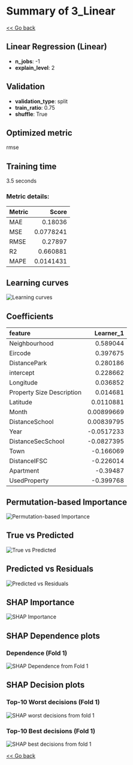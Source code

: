 # Summary of 3_Linear

[<< Go back](../README.md)


## Linear Regression (Linear)
- **n_jobs**: -1
- **explain_level**: 2

## Validation
 - **validation_type**: split
 - **train_ratio**: 0.75
 - **shuffle**: True

## Optimized metric
rmse

## Training time

3.5 seconds

### Metric details:
| Metric   |     Score |
|:---------|----------:|
| MAE      | 0.18036   |
| MSE      | 0.0778241 |
| RMSE     | 0.27897   |
| R2       | 0.660881  |
| MAPE     | 0.0141431 |



## Learning curves
![Learning curves](learning_curves.png)

## Coefficients
| feature                   |   Learner_1 |
|:--------------------------|------------:|
| Neighbourhood             |  0.589044   |
| Eircode                   |  0.397675   |
| DistancePark              |  0.280186   |
| intercept                 |  0.228662   |
| Longitude                 |  0.036852   |
| Property Size Description |  0.014681   |
| Latitude                  |  0.0110881  |
| Month                     |  0.00899669 |
| DistanceSchool            |  0.00839795 |
| Year                      | -0.0517233  |
| DistanceSecSchool         | -0.0827395  |
| Town                      | -0.166069   |
| DistanceIFSC              | -0.226014   |
| Apartment                 | -0.39487    |
| UsedProperty              | -0.399768   |


## Permutation-based Importance
![Permutation-based Importance](permutation_importance.png)
## True vs Predicted

![True vs Predicted](true_vs_predicted.png)


## Predicted vs Residuals

![Predicted vs Residuals](predicted_vs_residuals.png)



## SHAP Importance
![SHAP Importance](shap_importance.png)

## SHAP Dependence plots

### Dependence (Fold 1)
![SHAP Dependence from Fold 1](learner_fold_0_shap_dependence.png)

## SHAP Decision plots

### Top-10 Worst decisions (Fold 1)
![SHAP worst decisions from fold 1](learner_fold_0_shap_worst_decisions.png)
### Top-10 Best decisions (Fold 1)
![SHAP best decisions from fold 1](learner_fold_0_shap_best_decisions.png)

[<< Go back](../README.md)
